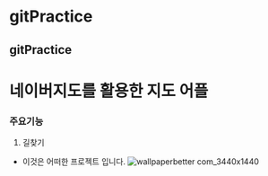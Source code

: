 # gitPractice
## gitPractice
# 네이버지도를 활용한 지도 어플
### 주요기능
1. 길찾기
- 이것은 어떠한 프로젝트 입니다.
![wallpaperbetter com_3440x1440](https://user-images.githubusercontent.com/109085338/207001037-980876b8-d43f-47e3-b129-0b1252ba3f2b.jpg)
